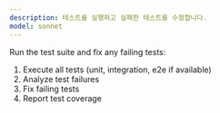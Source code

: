 ```yaml
---
description: 테스트를 실행하고 실패한 테스트를 수정합니다.
model: sonnet
---
```


Run the test suite and fix any failing tests:

1. Execute all tests (unit, integration, e2e if available)
2. Analyze test failures
3. Fix failing tests
4. Report test coverage
